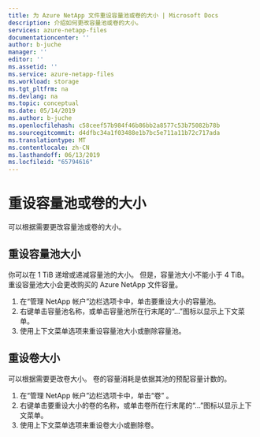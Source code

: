 ```yaml
---
title: 为 Azure NetApp 文件重设容量池或卷的大小 | Microsoft Docs
description: 介绍如何更改容量池或卷的大小。
services: azure-netapp-files
documentationcenter: ''
author: b-juche
manager: ''
editor: ''
ms.assetid: ''
ms.service: azure-netapp-files
ms.workload: storage
ms.tgt_pltfrm: na
ms.devlang: na
ms.topic: conceptual
ms.date: 05/14/2019
ms.author: b-juche
ms.openlocfilehash: c58ceef57b984f46b86bb2a8577c53b75082b78b
ms.sourcegitcommit: d4dfbc34a1f03488e1b7bc5e711a11b72c717ada
ms.translationtype: MT
ms.contentlocale: zh-CN
ms.lasthandoff: 06/13/2019
ms.locfileid: "65794616"
---
```

# <a name="resize-a-capacity-pool-or-a-volume"></a>重设容量池或卷的大小
可以根据需要更改容量池或卷的大小。 

## <a name="resize-the-capacity-pool"></a>重设容量池大小 

你可以在 1 TiB 递增或递减容量池的大小。 但是，容量池大小不能小于 4 TiB。 重设容量池大小会更改购买的 Azure NetApp 文件容量。

1. 在“管理 NetApp 帐户”边栏选项卡中，单击要重设大小的容量池。 
2. 右键单击容量池名称，或单击容量池所在行末尾的“...”图标以显示上下文菜单。 
3. 使用上下文菜单选项来重设容量池大小或删除容量池。

## <a name="resize-a-volume"></a>重设卷大小

可以根据需要更改卷大小。 卷的容量消耗是依据其池的预配容量计数的。

1. 在“管理 NetApp 帐户”边栏选项卡中，单击“卷”  。 
2. 右键单击要重设大小的卷的名称，或单击卷所在行末尾的“...”图标以显示上下文菜单。
3. 使用上下文菜单选项来重设卷大小或删除卷。

